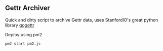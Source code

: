 ## Gettr Archiver

Quick and dirty script to archive Gettr data, uses StanfordIO's great python library [gogettr](https://github.com/stanfordio/gogettr)

Deploy using pm2

```
pm2 start pm2.js
```